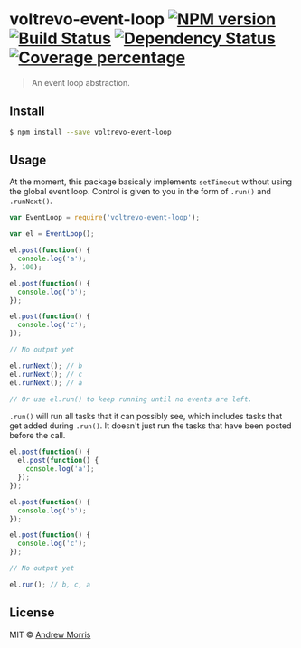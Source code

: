 # voltrevo-event-loop [![NPM version][npm-image]][npm-url] [![Build Status][travis-image]][travis-url] [![Dependency Status][daviddm-image]][daviddm-url] [![Coverage percentage][coveralls-image]][coveralls-url]
> An event loop abstraction.


## Install

```sh
$ npm install --save voltrevo-event-loop
```


## Usage

At the moment, this package basically implements `setTimeout` without using the global event loop. Control is given to you in the form of `.run()` and `.runNext()`.

```js
var EventLoop = require('voltrevo-event-loop');

var el = EventLoop();

el.post(function() {
  console.log('a');
}, 100);

el.post(function() {
  console.log('b');
});

el.post(function() {
  console.log('c');
});

// No output yet

el.runNext(); // b
el.runNext(); // c
el.runNext(); // a

// Or use el.run() to keep running until no events are left.
```

`.run()` will run all tasks that it can possibly see, which includes tasks that get added during `.run()`. It doesn't just run the tasks that have been posted before the call.

```js
el.post(function() {
  el.post(function() {
    console.log('a');
  });
});

el.post(function() {
  console.log('b');
});

el.post(function() {
  console.log('c');
});

// No output yet

el.run(); // b, c, a
```

## License

MIT © [Andrew Morris](https://andrewmorris.io/)


[npm-image]: https://badge.fury.io/js/voltrevo-event-loop.svg
[npm-url]: https://npmjs.org/package/voltrevo-event-loop
[travis-image]: https://travis-ci.org/voltrevo/event-loop.svg?branch=master
[travis-url]: https://travis-ci.org/voltrevo/event-loop
[daviddm-image]: https://david-dm.org/voltrevo/event-loop.svg?theme=shields.io
[daviddm-url]: https://david-dm.org/voltrevo/event-loop
[coveralls-image]: https://coveralls.io/repos/voltrevo/event-loop/badge.svg
[coveralls-url]: https://coveralls.io/r/voltrevo/event-loop
